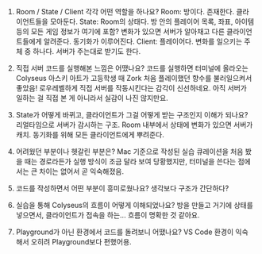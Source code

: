 1. Room / State / Client 각각 어떤 역할을 하나요?
Room: 방이다. 존재한다. 클라이언트들을 모아둔다.
State: Room의 상태다. 방 안의 플레이어 목록, 좌표, 아이템 등의 모든 게임 정보가 여기에 포함? 변화가 있으면 서버가 알아채고 다른 클라이언트들에게 알려준다. 동기화가 이루어진다.
Client: 플레이어다. 변화를 일으키는 주체 중 하나다. 서버가 주는대로 받기도 한다.


2. 직접 서버 코드를 실행해본 느낌은 어땠나요?
코드를 실행하면 터미널에 올라오는 Colyseus 아스키 아트가 고등학생 때 Zork 처음 플레이했던 향수를 불러일으켜서 좋았음! 로우레벨하게 직접 서버를 작동시킨다는 감각이 신선하네요.
아직 서버가 일하는 걸 직접 본 게 아니라서 실감이 나진 않지만요.


3. State가 어떻게 바뀌고, 클라이언트가 그걸 어떻게 받는 구조인지 이해가 되나요?
리얼타임으로 서버가 감시하는 구조.
Room 내부에서 상태에 변화가 있으면 서버가 캐치.
동기화를 위해 모든 클라이언트에게 뿌려준다.


4. 어려웠던 부분이나 헷갈린 부분은?
Mac 기준으로 작성된 실습 큐레이션을 처음 봤을 때는 경로라든가 실행 방식이 조금 달라 보여 당황했지만, 터미널을 쓴다는 점에서는 큰 차이는 없어서 곧 익숙해졌음.


5. 코드를 작성하면서 어떤 부분이 흥미로웠나요?
생각보다 구조가 간단하다?


6. 실습을 통해 Colyseus의 흐름이 어떻게 이해되었나요?
방을 만들고 거기에 상태를 넣으면서, 클라이언트가 접속을 하는... 흐름이 명확한 것 같아요.


7. Playground가 아닌 환경에서 코드를 돌려보니 어땠나요?
VS Code 환경이 익숙해서 오히려 Playground보다 편했어용.